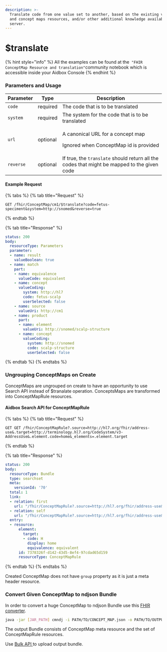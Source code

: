 ```yaml
---
description: >-
  Translate code from one value set to another, based on the existing value set
  and concept maps resources, and/or other additional knowledge available to the
  server.
---
```


# $translate

{% hint style="info" %}
All the examples can be found at the` "FHIR ConceptMap Resource and translation"`community notebook which is accessible inside your Aidbox Console
{% endhint %}

### Parameters and Usage

| Parameter | Type     | Description                                                                                  |
| --------- | -------- | -------------------------------------------------------------------------------------------- |
| `code`    | required | The code that is to be translated                                                            |
| `system`  | required | The system for the code that is to be translated                                             |
| `url`     | optional | <p>A canonical URL for a concept map</p><p></p><p>Ignored when ConceptMap id is provided</p> |
| `reverse` | optional | If true, the `translate` should return all the codes that might be mapped to the given code  |

#### Example Request

{% tabs %}
{% tab title="Request" %}
```http
GET /fhir/ConceptMap/cm1/$translate?code=fetus-speciment&system=http://snomed&reverse=true
```
{% endtab %}

{% tab title="Response" %}
```yaml
status: 200
body:
  resourceType: Parameters
  parameter:
  - name: result
    valueBoolean: true
  - name: match
    part:
    - name: equivalence
      valueCode: equivalent
    - name: concept
      valueCoding:
        system: http://hl7
        code: fetus-scalp
        userSelected: false
    - name: source
      valueUri: http://cm1
    - name: product
      part:
      - name: element
        valueUri: http://snomed/scalp-structure
      - name: concept
        valueCoding:
          system: http://snomed
          code: scalp-structure
          userSelected: false
```
{% endtab %}
{% endtabs %}

### Ungrouping ConceptMaps on Create

ConceptMaps are ungrouped on create to have an opportunity to use Search API instead of $tranalate operation. ConceptsMaps are transformed into ConceptMapRule resources.

#### Aidbox Search API for ConceptMapRule

{% tabs %}
{% tab title="Request" %}
```http
GET GET /fhir/ConceptMapRule?.source=http://hl7.org/fhir/address-use&.target=http://terminology.hl7.org/CodeSystem/v3-AddressUse&.element.code=home&_elements=.element.target
```
{% endtab %}

{% tab title="Response" %}
```yaml
status: 200
body:
  resourceType: Bundle
  type: searchset
  meta:
    versionId: '70'
  total: 1
  link:
  - relation: first
    url: "/fhir/ConceptMapRule?.source=http://hl7.org/fhir/address-use&.target=http://terminology.hl7.org/CodeSystem/v3-AddressUse&.element.code=home&_elements=.element.target&page=1"
  - relation: self
    url: "/fhir/ConceptMapRule?.source=http://hl7.org/fhir/address-use&.target=http://terminology.hl7.org/CodeSystem/v3-AddressUse&.element.code=home&_elements=.element.target&page=1"
  entry:
  - resource:
      element:
        target:
        - code: H
          display: home
          equivalence: equivalent
      id: 7378326f-d142-43d5-8ef4-97cdad65d159
      resourceType: ConceptMapRule
```
{% endtab %}
{% endtabs %}

Created ConceptMap does not have `group` property as it is just a meta header resource.

### Convert Given ConceptMap to ndjson Bundle

In order to convert a huge ConceptMap to ndjson Bundle use this [FHIR converter](https://github.com/zen-lang/fhir).

```bash
java -jar [JAR_PATH] cmndj -i PATH/TO/CONCEPT_MAP.json -o PATH/TO/OUTPUT_BUNDLE.ndjson
```

The output Bundle consists of ConceptMap meta resource and the set of ConceptMapRule resources.

Use [Bulk API ](../bulk-api-1/aidbox.bulk-data-import.md)to upload output bundle.

